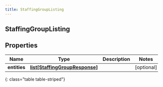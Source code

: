 ```yaml
---
title: StaffingGroupListing
---
```

## StaffingGroupListing

## Properties

|Name | Type | Description | Notes|
|------------ | ------------- | ------------- | -------------|
| **entities** | [**list[StaffingGroupResponse]**](StaffingGroupResponse.html) |  | [optional] |
{: class="table table-striped"}



